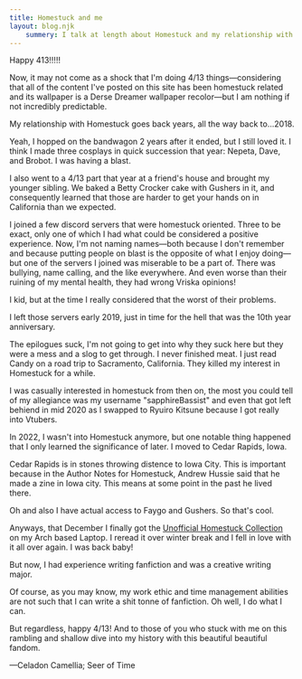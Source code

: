 ```yaml
---
title: Homestuck and me
layout: blog.njk
	summery: I talk at length about Homestuck and my relationship with it for it's anniversary.
---
```

Happy 413!!!!!

Now, it may not come as a shock that I'm doing 4/13 things&mdash;considering that all of the content I've posted on this site has been homestuck  related and its wallpaper is a Derse Dreamer wallpaper recolor&mdash;but I am nothing if not incredibly predictable.

My relationship with Homestuck goes back years, all the way back to...2018.

Yeah, I hopped on the bandwagon 2 years after it ended, but I still loved it. I think I made three cosplays in quick succession that year: Nepeta, Dave, and Brobot. I was having a blast.

I also went to a 4/13 part that year at a friend's house and brought my younger sibling. We baked a Betty Crocker cake with Gushers in it, and consequently learned that those are harder to get your hands on in California than we expected.

I joined a few discord servers that were homestuck oriented. Three to be exact, only one of which I had what could be considered a positive experience. Now, I'm not naming names&mdash;both because I don't remember and because putting people on blast is the opposite of what I enjoy doing&mdash;but one of the servers I joined was miserable to be a part of. There was bullying, name calling, and the like everywhere. And even worse than their ruining of my mental health, they had wrong Vriska opinions!

I kid, but at the time I really considered that the worst of their problems.

I left those servers early 2019, just in time for the hell that was the 10th year anniversary.

The epilogues suck, I'm not going to get into why they suck here but they were a mess and a slog to get through. I never finished meat. I just read Candy on a road trip to Sacramento, California. They killed my interest in Homestuck for a while.

I was casually interested in homestuck from then on, the most you could tell of my allegiance was my username "sapphireBassist" and even that got left behiend in mid 2020 as I swapped to Ryuiro Kitsune because I got really into Vtubers.

In 2022, I wasn't into Homestuck anymore, but one notable thing happened that I only learned the significance of later. I moved to Cedar Rapids, Iowa. 

Cedar Rapids is in stones throwing distence to Iowa City. This is important because in the Author Notes for Homestuck, Andrew Hussie said that he made a zine in Iowa city. This means at some point in the past he lived there.

Oh and also I have actual access to Faygo and Gushers. So that's cool.

Anyways, that December I finally got the <a href="https://bambosh.dev/unofficial-homestuck-collection/">Unofficial Homestuck Collection</a> on my Arch based Laptop. I reread it over winter break and I fell in love with it all over again. I was back baby!

But now, I had experience writing fanfiction and was a creative writing major.

Of course, as you may know, my work ethic and time management abilities are not such that I can write a shit tonne of fanfiction. Oh well, I do what I can.

But regardless, happy 4/13! And to those of you who stuck with me on this rambling and shallow dive into my history with this beautiful beautiful fandom.

&mdash;Celadon Camellia; Seer of Time

